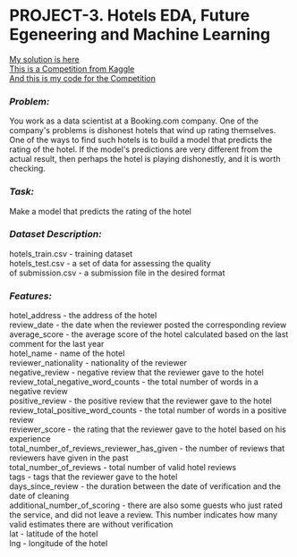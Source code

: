 # PROJECT-3. Hotels EDA, Future Egeneering and Machine Learning  

[My solution is here](https://github.com/PlatArs/PROJECT-3_Hotels_ML/blob/master/Project_3_hotel-reviews-by-platars.ipynb)  
[This is a Competition from Kaggle](https://www.kaggle.com/competitions/sf-booking)  
[And this is my code for the Competition](https://www.kaggle.com/code/arseniiplatonov/hotel-reviews-by-platars)  
### ***Problem:***
You work as a data scientist at a Booking.com company. One of the company's problems is dishonest hotels that wind up rating themselves. One of the ways to find such hotels is to build a model that predicts the rating of the hotel. If the model's predictions are very different from the actual result, then perhaps the hotel is playing dishonestly, and it is worth checking.

### ***Task:***
Make a model that predicts the rating of the hotel

### ***Dataset Description:***

hotels_train.csv - training dataset  
hotels_test.csv - a set of data for assessing the quality  
of submission.csv - a submission file in the desired format  

### ***Features:***
hotel_address - the address of the hotel  
review_date - the date when the reviewer posted the corresponding review  
average_score - the average score of the hotel calculated based on the last comment for the last year  
hotel_name - name of the hotel  
reviewer_nationality - nationality of the reviewer  
negative_review - negative review that the reviewer gave to the hotel  
review_total_negative_word_counts - the total number of words in a negative review  
positive_review - the positive review that the reviewer gave to the hotel  
review_total_positive_word_counts - the total number of words in a positive review  
reviewer_score - the rating that the reviewer gave to the hotel based on his experience  
total_number_of_reviews_reviewer_has_given - the number of reviews that reviewers have given in the past  
total_number_of_reviews - total number of valid hotel reviews  
tags - tags that the reviewer gave to the hotel  
days_since_review - the duration between the date of verification and the date of cleaning  
additional_number_of_scoring - there are also some guests who just rated the service, and did not leave a review. This number indicates how many valid estimates there are without verification  
lat - latitude of the hotel  
lng - longitude of the hotel  
